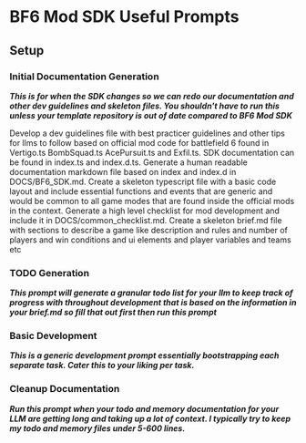 # BF6 Mod SDK Useful Prompts

## Setup

### Initial Documentation Generation

***This is for when the SDK changes so we can redo our documentation and other dev guidelines and skeleton files. You shouldn't have to run this unless your template repository is out of date compared to BF6 Mod SDK***

Develop a dev guidelines file with best practicer guidelines and other tips for llms to follow based on official mod code for battlefield 6 found in Vertigo.ts BombSquad.ts AcePursuit.ts and Exfil.ts. SDK documentation can be found in index.ts and index.d.ts. Generate a human readable documentation markdown file based on index and index.d in DOCS/BF6_SDK.md. Create a skeleton typescript file with a basic code layout and include essential functions and events that are generic and would be common to all game modes that are found inside the official mods in the context. Generate a high level checklist for mod development and include it in DOCS/common_checklist.md. Create a skeleton brief.md file with sections to describe a game like description and rules and number of players and win conditions and ui elements and player variables and teams etc

### TODO Generation

***This prompt will generate a granular todo list for your llm to keep track of progress with throughout development that is based on the information in your brief.md so fill that out first then run this prompt***

### Basic Development

***This is a generic development prompt essentially bootstrapping each separate task. Cater this to your liking per task.***


### Cleanup Documentation

***Run this prompt when your todo and memory documentation for your LLM are getting long and taking up a lot of context. I typically try to keep my todo and memory files under 5-600 lines.***

